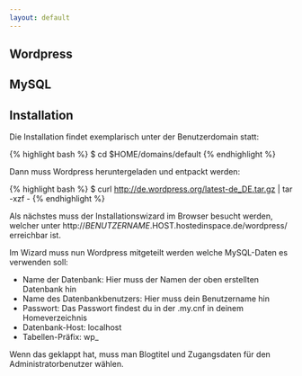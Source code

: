 ```yaml
---
layout: default
---
```

## Wordpress

## MySQL

## Installation

Die Installation findet exemplarisch unter der Benutzerdomain statt:

{% highlight bash %}
$ cd $HOME/domains/default
{% endhighlight %}

Dann muss Wordpress heruntergeladen und entpackt werden:

{% highlight bash %}
$ curl http://de.wordpress.org/latest-de_DE.tar.gz | tar -xzf -
{% endhighlight %}

Als nächstes muss der Installationswizard im Browser besucht werden, welcher unter http://$BENUTZERNAME.$HOST.hostedinspace.de/wordpress/ erreichbar ist.

Im Wizard muss nun Wordpress mitgeteilt werden welche MySQL-Daten es verwenden soll:

* Name der Datenbank: Hier muss der Namen der oben erstellten Datenbank hin
* Name des Datenbankbenutzers: Hier muss dein Benutzername hin
* Passwort: Das Passwort findest du in der .my.cnf in deinem Homeverzeichnis
* Datenbank-Host: localhost
* Tabellen-Präfix: wp_

Wenn das geklappt hat, muss man Blogtitel und Zugangsdaten für den Administratorbenutzer wählen.

